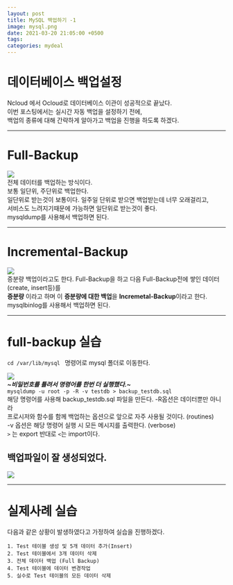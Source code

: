 ```yaml
---
layout: post
title: MySQL 백업하기 -1
image: mysql.png
date: 2021-03-20 21:05:00 +0500
tags:
categories: mydeal
---
```


# 데이터베이스 백업설정
Ncloud 에서 Ocloud로 데이터베이스 이관이 성공적으로 끝났다.  
이번 포스팅에서는 실시간 자동 백업을 설정하기 전에,   
백업의 종류에 대해 간략하게 알아가고 백업을 진행을 하도록 하겠다.  

***

# Full-Backup  
![]({{site.baseurl}}/images/fullbackup.png)  
전체 데이터를 백업하는 방식이다.  
보통 일단위, 주단위로 백업한다.  
일단위로 받는것이 보통이다. 일주일 단위로 받으면 백업받는데 너무 오래걸리고,  
서비스도 느려지기때문에 가능하면 일단위로 받는것이 좋다.  
mysqldump를 사용해서 백업하면 된다.

***

# Incremental-Backup  
![]({{site.baseurl}}/images/incremental.png)  
증분량 백업이라고도 한다. Full-Backup을 하고 다음 Full-Backup전에 쌓인 데이터(create, insert등)를  
**증분량** 이라고 하며 이 **증분량에 대한 백업**을 **Incremetal-Backup**이라고 한다.  
mysqlbinlog를 사용해서 백업하면 된다.  

***

# full-backup 실습  
`cd /var/lib/mysql ` 명령어로 mysql 폴더로 이동한다.  

![]({{site.baseurl}}/images/db/fullbackup.jpg)  
***~비밀번호를 틀려서 명령어를 한번 더 실행했다.~***  
`mysqldump -u root -p -R -v testdb > backup_testdb.sql`  
해당 명령어를 사용해 backup_testdb.sql 파일을 만든다. -R옵션은 데이터뿐만 아니라  
프로시저와 함수를 함께 백업하는 옵션으로 앞으로 자주 사용될 것이다. (routines)  
-v 옵션은 해당 명령어 실행 시 모든 메시지를 출력한다. (verbose)  
`>` 는 export 반대로 `<`는 import이다.

## 백업파일이 잘 생성되었다.
![]({{site.baseurl}}/images/db/testdb-fullbackup.PNG)   

***  

# 실제사례 실습  
다음과 같은 상황이 발생하였다고 가정하여 실습을 진행하겠다.      
```
1. Test 테이블 생성 및 5개 데이터 추가(Insert)  
2. Test 테이블에서 3개 데이터 삭제   
3. 전체 데이터 백업 (Full Backup)  
4. Test 테이블에 데이터 변경작업  
5. 실수로 Test 테이블의 모든 데이터 삭제  
```  












